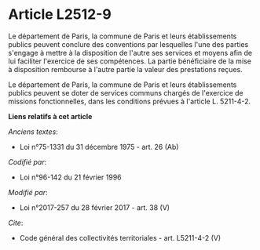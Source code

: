 # Article L2512-9

Le département de Paris, la commune de Paris et leurs établissements publics peuvent conclure des conventions par lesquelles
l'une des parties s'engage à mettre à la disposition de l'autre ses services et moyens afin de lui faciliter l'exercice de
ses compétences. La partie bénéficiaire de la mise à disposition rembourse à l'autre partie la valeur des prestations
reçues. 

Le département de Paris, la commune de Paris et leurs établissements publics peuvent se doter de services communs chargés de
l'exercice de missions fonctionnelles, dans les conditions prévues à l'article L. 5211-4-2.

**Liens relatifs à cet article**

_Anciens textes_:

  - Loi n°75-1331 du 31 décembre 1975 - art. 26 (Ab)

_Codifié par_:

  - Loi n°96-142 du 21 février 1996

_Modifié par_:

  - Loi n°2017-257 du 28 février 2017 - art. 38 (V)

_Cite_:

  - Code général des collectivités territoriales - art. L5211-4-2 (V)
